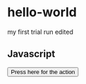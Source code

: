# hello-world
my first trial run edited
<html>
  <body>
    <h2>Javascript</h2>
  <button type="button" onclick="run_this= Date()">Press here for the action</button>
<!--We need to add a section for Disclaimer."-->

  </body>
</html>
  
